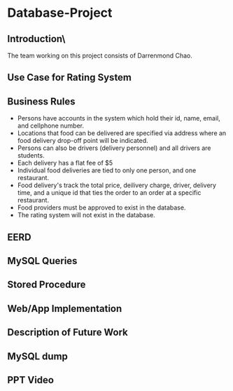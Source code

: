 # Database-Project
## Introduction\
The team working on this project consists of Darrenmond Chao.
  
## Use Case for Rating System

## Business Rules
- Persons have accounts in the system which hold their id, name, email, and cellphone number.
- Locations that food can be delivered are specified via address where an food delivery drop-off point will be indicated.
- Persons can also be drivers (delivery personnel) and all drivers are students.
- Each delivery has a flat fee of $5
- Individual food deliveries are tied to only one person, and one restaurant. 
- Food delivery's track the total price, deilivery charge, driver, delivery time, and a unique id that ties the order to an order at a specific restaurant.
- Food providers must be approved to exist in the database.
- The rating system will not exist in the database.

## EERD

## MySQL Queries

## Stored Procedure

## Web/App Implementation

## Description of Future Work

## MySQL dump

## PPT Video
